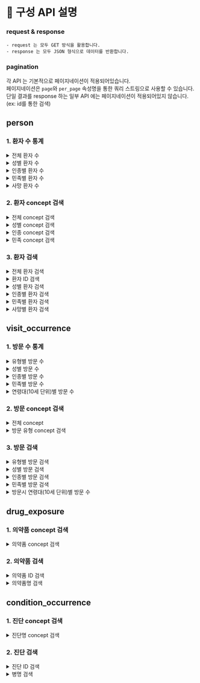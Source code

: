 # 🔎 구성 API 설명

### request & response
    - request 는 모두 GET 방식을 활용합니다.
    - response 는 모두 JSON 형식으로 데이터를 반환합니다.

### pagination <br />
각 API 는 기본적으로 페이지네이션이 적용되어있습니다. <br />
페이지네이션은 `page`와 `per_page` 속성명을 통한 쿼리 스트링으로 사용할 수 있습니다. <br />
단일 결과를 response 하는 일부 API 에는 페이지네이션이 적용되어있지 않습니다. (ex: id를 통한 검색) <br />

## person

### 1. 환자 수 통계

<details>
<summary> 전체 환자 수</summary>

```
API : /stat/person
response : { 'count': 0 }  
```
</details>

<details>
<summary> 성별 환자 수</summary>

```
API : /stat/person/gender/<string:gender>
response : { 'count': 0 }  
```
</details>

<details>
<summary> 인종별 환자 수</summary>

```
API : /stat/person/race/<string:race>
response : { 'count': 0 }  
```
</details>

<details>
<summary> 민족별 환자 수</summary>

```
API : /stat/person/ethnicity/<string:ethnicity>
response : { 'count': 0 }  
```
</details>

<details>
<summary> 사망 환자 수</summary>

```
API : /stat/person/death
response : { 'count': 0 }  
```
</details>


### 2. 환자 concept 검색

<details>
<summary> 전체 concept 검색</summary>

```
API : /person/concept
response : { 
  'concepts': {
    'gender': [],      
    'race': [],
    'ethnicity': []
  } 
}
```
</details>
<details>
<summary> 성별 concept 검색</summary>

```
API : /person/concept/gender
response : { 
  'concepts': {
    'gender': [],      
  }
}
```
</details>
<details>
<summary> 인종 concept 검색</summary>

```
API : /person/concept/race
response : { 
  'concepts': {
    'race': [],      
  }
}
```
</details>
<details>
<summary> 민족 concept 검색</summary>

```
API : /person/concept/ethnicity
response : { 
  'concepts': {
    'ethnicity': [],      
  }
}
```
</details>

### 3. 환자 검색

<details>
<summary> 전체 환자 검색</summary>

```
API : /person
response : { 
  'person': [{
    'birth': 'Tue, 26 May 1987 00:00:00 GMT',
    'death': false,
    'ethnicity': 'No matching concept',
    'gender': 'MALE',
    'person_id': 2845932,
    'race': 'Asian'
    }, ...
  ],
  'page': 1, 
  'total': 1000
}
```
</details>

<details>
<summary> 환자 ID 검색</summary>

```
API : /person/<string:person_id>
response : { 
  'person': {
    'birth': 'Fri, 18 Apr 1997 00:00:00 GMT',
    'death': false,
    'ethnicity': 'No matching concept',
    'gender': 'FEMALE',
    'person_id': 402435,
    'race': 'White'
  }
}  
```
</details>

<details>
<summary> 성별 환자 검색</summary>

```
API : /person/gender/<string:gender>
response : { 
  'person': [{
    'birth': 'Tue, 26 May 1987 00:00:00 GMT',
    'death': false,
    'ethnicity': 'No matching concept',
    'gender': 'MALE',
    'person_id': 2845932,
    'race': 'Asian'
    }, ...
  ],
  'page': 1, 
  'total': 1000
}
```
</details>

<details>
<summary> 인종별 환자 검색</summary>

```
API : /person/race/<string:race>
response : { 
  'person': [{
    'birth': 'Tue, 26 May 1987 00:00:00 GMT',
    'death': false,
    'ethnicity': 'No matching concept',
    'gender': 'MALE',
    'person_id': 2845932,
    'race': 'Asian'
    }, ...
  ],
  'page': 1, 
  'total': 1000
}
```
</details>

<details>
<summary> 민족별 환자 검색</summary>

```
API : /person/ethnicity/<string:ethnicity>
response : { 
  'person': [{
    'birth': 'Tue, 26 May 1987 00:00:00 GMT',
    'death': false,
    'ethnicity': 'No matching concept',
    'gender': 'MALE',
    'person_id': 2845932,
    'race': 'Asian'
    }, ...
  ],
  'page': 1, 
  'total': 1000
} 
```
</details>

<details>
<summary> 사망별 환자 검색</summary>

```
API : /person/death
Query String: <boolean:isDead> (ex : /person/dead?isDead=true)
response : { 
  'person': [{
    'birth': 'Tue, 26 May 1987 00:00:00 GMT',
    'death': false,
    'ethnicity': 'No matching concept',
    'gender': 'MALE',
    'person_id': 2845932,
    'race': 'Asian'
    }, ...
  ],
  'page': 1, 
  'total': 1000
} 
```
</details>


## visit_occurrence

### 1. 방문 수 통계

<details>
<summary> 유형별 방문 수</summary>

```
API : /stat/visit/type/<string:type>
response : { 'count': 0 } 
```
</details>

<details>
<summary> 성별 방문 수</summary>

```
API : /stat/visit/gender/<string:gender>
response : { 'count': 0 } 
```
</details>

<details>
<summary> 인종별 방문 수</summary>

```
API : /stat/visit/race/<string:race>
response : { 'count': 0 }  
```
</details>

<details>
<summary> 민족별 방문 수</summary>

```
API : /stat/visit/ethnicity/<string:ethnicity>
response : { 'count': 0 } 
```
</details>

<details>
<summary> 연령대(10세 단위)별 방문 수</summary>

```
API : /stat/visit/age/<int:age_unit>
response : { 'count': 0 } 
```
</details>


### 2. 방문 concept 검색

<details>
<summary> 전체 concept</summary>

```
API : /visit/concept
response : { 
  'concepts': {
      'type': [
          'Inpatient Visit',
          'Outpatient Visit',
          'Emergency Room Visit'
      ]
  }
}
```
</details>

<details>
<summary> 방문 유형 concept 검색</summary>

```
API : /visit/concept/type
response : { 
  'concepts': {
      'type': [
          'Inpatient Visit',
          'Outpatient Visit',
          'Emergency Room Visit'
      ]
  }
}
```
</details>

### 3. 방문 검색

<details>
<summary> 유형별 방문 검색</summary>

```
API : /visit/type/<string:type>
response : { 
  'visits': [
      {
        'person': {
            'birth': 'Wed, 05 Feb 1936 00:00:00 GMT',
            'death': true,
            'ethnicity': 'No matching concept',
            'gender': 'FEMALE',
            'person_id': 112670,
            'race': 'White'
        },
        'visit_concept_name': 'Inpatient Visit',
        'visit_end_datetime': 'Wed, 06 Feb 1985 20:28:07 GMT',
        'visit_occurrence_id': 645620,
        'visit_start_datetime': 'Tue, 05 Feb 1985 16:28:07 GMT'
      }, ...
  ],
  'page': 1,
  'total': 1309,
}
```
</details>

<details>
<summary> 성별 방문 검색</summary>

```
API : /visit/gender/<string:gender>
response : { 
  'visits': [
      {
        'person': {
            'birth': 'Wed, 05 Feb 1936 00:00:00 GMT',
            'death': true,
            'ethnicity': 'No matching concept',
            'gender': 'FEMALE',
            'person_id': 112670,
            'race': 'White'
        },
        'visit_concept_name': 'Inpatient Visit',
        'visit_end_datetime': 'Wed, 06 Feb 1985 20:28:07 GMT',
        'visit_occurrence_id': 645620,
        'visit_start_datetime': 'Tue, 05 Feb 1985 16:28:07 GMT'
      }, ...
  ],
  'page': 1,
  'total': 1309,
}
```
</details>

<details>
<summary> 인종별 방문 검색</summary>

```
API : /visit/race/<string:race>
response : { 
  'visits': [
      {
        'person': {
            'birth': 'Wed, 05 Feb 1936 00:00:00 GMT',
            'death': true,
            'ethnicity': 'No matching concept',
            'gender': 'FEMALE',
            'person_id': 112670,
            'race': 'White'
        },
        'visit_concept_name': 'Inpatient Visit',
        'visit_end_datetime': 'Wed, 06 Feb 1985 20:28:07 GMT',
        'visit_occurrence_id': 645620,
        'visit_start_datetime': 'Tue, 05 Feb 1985 16:28:07 GMT'
      }, ...
  ],
  'page': 1,
  'total': 1309,
}
```
</details>

<details>
<summary> 민족별 방문 검색</summary>

```
API : /visit/ethnicity/<string:ethnicity>
response : { 
  'visits': [
      {
        'person': {
            'birth': 'Wed, 05 Feb 1936 00:00:00 GMT',
            'death': true,
            'ethnicity': 'No matching concept',
            'gender': 'FEMALE',
            'person_id': 112670,
            'race': 'White'
        },
        'visit_concept_name': 'Inpatient Visit',
        'visit_end_datetime': 'Wed, 06 Feb 1985 20:28:07 GMT',
        'visit_occurrence_id': 645620,
        'visit_start_datetime': 'Tue, 05 Feb 1985 16:28:07 GMT'
      }, ...
  ],
  'page': 1,
  'total': 1309,
}
```
</details>

<details>
<summary> 방문시 연령대(10세 단위)별 방문 수</summary>

```
API : /visit/age/<int:age_unit>
response : { 
  'visits': [
      {
        'person': {
            'birth': 'Wed, 05 Feb 1936 00:00:00 GMT',
            'death': true,
            'ethnicity': 'No matching concept',
            'gender': 'FEMALE',
            'person_id': 112670,
            'race': 'White'
        },
        'visit_concept_name': 'Inpatient Visit',
        'visit_end_datetime': 'Wed, 06 Feb 1985 20:28:07 GMT',
        'visit_occurrence_id': 645620,
        'visit_start_datetime': 'Tue, 05 Feb 1985 16:28:07 GMT'
      }, ...
  ],
  'page': 1,
  'total': 1309,
}
```
</details>

## drug_exposure

### 1. 의약품 concept 검색

<details>
<summary> 의약품 concept 검색</summary>

```
API : /drug/concept
response : { 
  'concepts': {
    'drug_exposure': [
        'nitroglycerin 0.4 MG/ACTUAT Mucosal Spray',
        'alteplase 100 MG Injection',
        '{28 (norethindrone 0.35 MG Oral Tablet) } Pack [Camila 28 Day]',
        'penicillin V potassium 250 MG Oral Tablet',
        'prednisone 5 MG Oral T,
        ...
    ]
  }
}
```
</details>

### 2. 의약품 검색

<details>
<summary> 의약품 ID 검색</summary>

```
API : /drug/<string:drug_id>
response : { 
 'drug': {
    'drug_exposure_end_datetime': 'Tue, 26 Feb 2002 13:27:57 GMT',
    'drug_exposure_id': 87678794,
    'drug_exposure_name': '3 ML amiodarone hydrochloride 50 MG/ML Prefilled Syringe',
    'drug_exposure_start_datetime': 'Tue, 26 Feb 2002 13:12:57 GMT',
    'person_id': 1553757,
    'visit_occurrence_id': 14893229
  }
}
```
</details>

<details>
<summary> 의약품명 검색</summary>

```
API : /drug
Query String: <string:name> (ex : /drug?name=hydro)
response : { 
 'drugs': [
    {
        'drug_exposure_end_datetime': 'Tue, 26 Feb 2002 13:27:57 GMT',
        'drug_exposure_id': 87678794,
        'drug_exposure_name': '3 ML amiodarone hydrochloride 50 MG/ML Prefilled Syringe',
        'drug_exposure_start_datetime': 'Tue, 26 Feb 2002 13:12:57 GMT',
        'person_id': 1553757,
        'visit_occurrence_id': 14893229
    }, ...
  ],
  'page': 1,
  'total': 10106
}
```
</details>


## condition_occurrence

### 1. 진단 concept 검색

<details>
<summary> 진단명 concept 검색</summary>

```
API : /condition/concept
response : {
  'concepts': {
    'condition_concept': [
        'Traumatic brain injury',
        'Fracture subluxation of wrist',
        'Epilepsy',
        'Pre-eclampsia',
        'Atrial fibrillation',
        ...
    ]
  }
}
```
</details>

### 2. 진단 검색

<details>
<summary> 진단 ID 검색</summary>

```
API : /condition/<string:condition_id>
response : {
  'condition': {
    'condition_concept_name': 'Chill',
    'condition_end_datetime': 'Sat, 18 Apr 2020 00:00:00 GMT',
    'condition_occurrence_id': 11162529,
    'condition_start_datetime': 'Thu, 19 Mar 2020 00:00:00 GMT',
    'person_id': 886110,
    'visit_occurrence_id': 31254226
  }
}
```
</details>

<details>
<summary> 병명 검색</summary>

```
API : /condition
Query String: <string:name> (ex : /condition?name=chill)
response : {
  'conditions': [
      {
          'condition_concept_name': 'Chill',
          'condition_end_datetime': 'Sat, 18 Apr 2020 00:00:00 GMT',
          'condition_occurrence_id': 11162529,
          'condition_start_datetime': 'Thu, 19 Mar 2020 00:00:00 GMT',
          'person_id': 886110,
          'visit_occurrence_id': 31254226
      }, ...
  ],
  'page': 1,
  'total': 99
}
```
</details>
